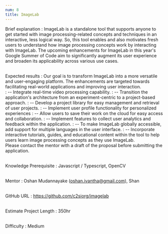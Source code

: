 ```yaml
---
num: 8
title: ImageLab
---
```


Brief explanation
: ImageLab is a standalone tool that supports anyone to get started with image processing-related concepts and techniques in an interactive, less logical way. So, this tool enables and also motivates fresh users to understand how image processing concepts work by interacting with ImageLab. The upcoming enhancements for ImageLab in this year's Google Summer of Code aim to significantly augment its user experience and broaden its applicability across various use cases.
<br><br>

Expected results
: Our goal is to transform ImageLab into a more versatile and user-engaging platform. The enhancements are targeted towards facilitating real-world applications and improving user interaction.
<br>
: -- Integrate real-time video processing capability.
: -- Transition the application's architecture from an experiment-centric to a project-based approach.
: -- Develop a project library for easy management and retrieval of user projects.
: -- Implement user profile functionality for personalized experiences
: -- Allow users to save their work on the cloud for easy access and collaboration.
: -- Implement features to collect user analytics and feedback within the application.
: -- To make ImageLab globally accessible, add support for multiple languages in the user interface.
: -- Incorporate interactive tutorials, guides, and educational content within the tool to help users learn image processing concepts as they use ImageLab.
<br>
Please contact the mentor with a draft of the proposal before submitting the application.
<br><br>

Knowledge Prerequisite
: Javascript / Typescript, OpenCV
<br><br>

Mentor
: Oshan Mudannayake (oshan.ivantha@gmail.com), Shan
<br><br>

GitHub URL
: <a href="https://github.com/c2siorg/imagelab" target="_blank">https://github.com/c2siorg/imagelab</a>
<br><br>

Estimate Project Length
: 350hr
<br><br>

Difficulty
:  Medium